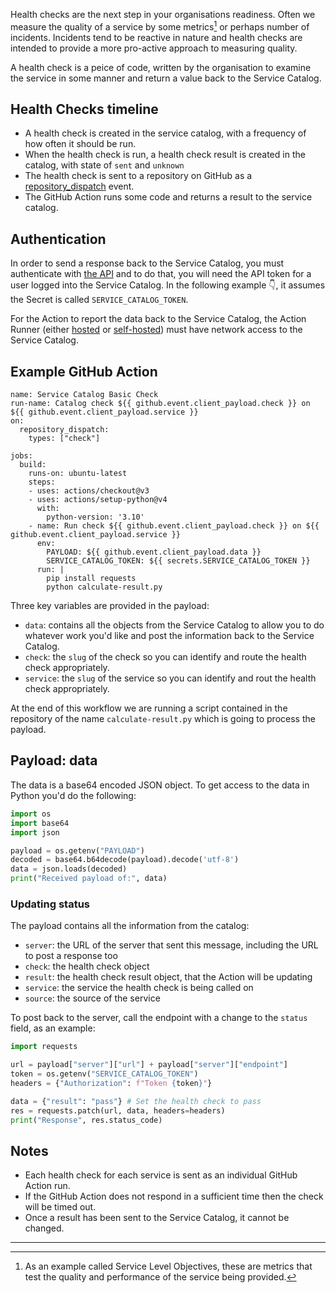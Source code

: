 Health checks are the next step in your organisations readiness. Often we measure the quality of a service by some metrics[^1] or perhaps number of incidents. Incidents tend to be reactive in nature and health checks are intended to provide a more pro-active approach to measuring quality.

A health check is a peice of code, written by the organisation to examine the service in some manner and return a value back to the Service Catalog.

## Health Checks timeline

* A health check is created in the service catalog, with a frequency of how often it should be run.
* When the health check is run, a health check result is created in the catalog, with state of `sent` and `unknown`
* The health check is sent to a repository on GitHub as a [repository_dispatch](https://docs.github.com/en/actions/using-workflows/events-that-trigger-workflows#repository_dispatch) event.
* The GitHub Action runs some code and returns a result to the service catalog.

## Authentication

In order to send a response back to the Service Catalog, you must authenticate with [the API](api.md) and to do that, you will need the API token for a user logged into the Service Catalog. In the following example 👇, it assumes the Secret is called `SERVICE_CATALOG_TOKEN`.

For the Action to report the data back to the Service Catalog, the Action Runner (either [hosted](https://docs.github.com/en/actions/using-github-hosted-runners/about-github-hosted-runners) or [self-hosted](https://docs.github.com/en/actions/hosting-your-own-runners/about-self-hosted-runners)) must have network access to the Service Catalog.

## Example GitHub Action

```
name: Service Catalog Basic Check
run-name: Catalog check ${{ github.event.client_payload.check }} on ${{ github.event.client_payload.service }}
on:
  repository_dispatch:
    types: ["check"]

jobs:
  build:
    runs-on: ubuntu-latest
    steps:
    - uses: actions/checkout@v3
    - uses: actions/setup-python@v4
      with:
        python-version: '3.10' 
    - name: Run check ${{ github.event.client_payload.check }} on ${{ github.event.client_payload.service }}
      env:
        PAYLOAD: ${{ github.event.client_payload.data }}
        SERVICE_CATALOG_TOKEN: ${{ secrets.SERVICE_CATALOG_TOKEN }}
      run: |
        pip install requests
        python calculate-result.py
```

Three key variables are provided in the payload:
* `data`: contains all the objects from the Service Catalog to allow you to do whatever work you'd like and post the information back to the Service Catalog.
* `check`: the `slug` of the check so you can identify and route the health check appropriately.
* `service`: the `slug` of the service so you can identify and rout the health check appropriately.
 
At the end of this workflow we are running a script contained in the repository of the name `calculate-result.py` which is going to process the payload.

## Payload: data

The data is a base64 encoded JSON object. To get access to the data in Python you'd do the following:

```python
import os
import base64
import json

payload = os.getenv("PAYLOAD")
decoded = base64.b64decode(payload).decode('utf-8')
data = json.loads(decoded)
print("Received payload of:", data)
```

### Updating status

The payload contains all the information from the catalog:

* `server`: the URL of the server that sent this message, including the URL to post a response too
* `check`: the health check object
* `result`: the health check result object, that the Action will be updating
* `service`: the service the health check is being called on
* `source`: the source of the service

To post back to the server, call the endpoint with a change to the `status` field, as an example:

```python
import requests

url = payload["server"]["url"] + payload["server"]["endpoint"]
token = os.getenv("SERVICE_CATALOG_TOKEN")
headers = {"Authorization": f"Token {token}"}

data = {"result": "pass"} # Set the health check to pass
res = requests.patch(url, data, headers=headers)
print("Response", res.status_code)
```

## Notes

* Each health check for each service is sent as an individual GitHub Action run.
* If the GitHub Action does not respond in a sufficient time then the check will be timed out.
* Once a result has been sent to the Service Catalog, it cannot be changed. 

---

[^1]: As an example called Service Level Objectives, these are metrics that test the quality and performance of the service being provided.
